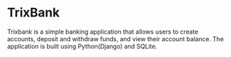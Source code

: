 # TrixBank

Trixbank is a simple banking application that allows users to create accounts, deposit and withdraw funds, and view their account balance. The application is built using Python(Django) and SQLite.

